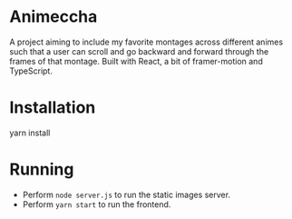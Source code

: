 # Animeccha
A project aiming to include my favorite montages across different animes such that a user can scroll and go backward and forward through the frames of that montage. Built with React, a bit of framer-motion and TypeScript. 

# Installation
yarn install

# Running
- Perform `node server.js` to run the static images server.
- Perform `yarn start` to run the frontend.
